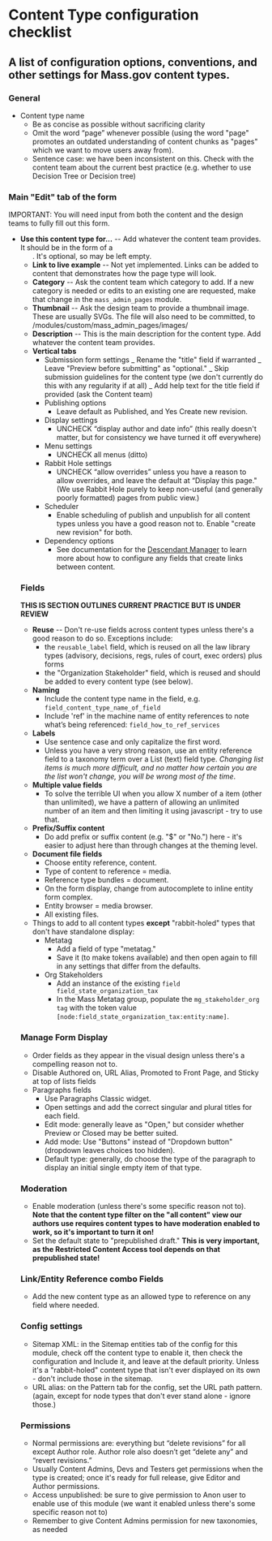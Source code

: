 # Content Type configuration checklist

## A list of configuration options, conventions, and other settings for Mass.gov content types.

### General

- Content type name
  - Be as concise as possible without sacrificing clarity
  - Omit the word “page” whenever possible (using the word "page" promotes an outdated understanding of content chunks as "pages" which we want to move users away from).
  - Sentence case: we have been inconsistent on this. Check with the content team about the current best practice (e.g. whether to use Decision Tree or Decision tree)

### Main "Edit" tab of the form

IMPORTANT: You will need input from both the content and the design teams to fully fill out this form.

- **Use this content type for...** -- Add whatever the content team provides. It should be in the form of a <ul>. It's optional, so may be left empty.
- **Link to live example** -- Not yet implemented. Links can be added to content that demonstrates how the page type will look.
- **Category** -- Ask the content team which category to add. If a new category is needed or edits to an existing one are requested, make that change in the `mass_admin_pages` module.
- **Thumbnail** -- Ask the design team to provide a thumbnail image. These are usually SVGs. The file will also need to be committed, to /modules/custom/mass_admin_pages/images/<filename>
- **Description** -- This is the main description for the content type. Add whatever the content team provides.
- **Vertical tabs**
  - Submission form settings
    _ Rename the "title" field if warranted
    _ Leave "Preview before submitting" as "optional."
    _ Skip submission guidelines for the content type (we don't currently do this with any regularity if at all)
    _ Add help text for the title field if provided (ask the Content team)
  - Publishing options
    - Leave default as Published, and Yes Create new revision.
  - Display settings
    - UNCHECK “display author and date info” (this really doesn't matter, but for consistency we have turned it off everywhere)
  - Menu settings
    - UNCHECK all menus (ditto)
  - Rabbit Hole settings
    - UNCHECK “allow overrides” unless you have a reason to allow overrides, and leave the default at “Display this page." (We use Rabbit Hole purely to keep non-useful (and generally poorly formatted) pages from public view.)
  - Scheduler
    - Enable scheduling of publish and unpublish for all content types unless you have a good reason not to. Enable "create new revision" for both.
  - Dependency options
    - See documentation for the <a href="descendant-manager.md">Descendant Manager</a> to learn more about how to configure any fields that create links between content.

### Fields

**THIS IS SECTION OUTLINES CURRENT PRACTICE BUT IS UNDER REVIEW**

- **Reuse** -- Don't re-use fields across content types unless there's a good reason to do so. Exceptions include:
  - the `reusable_label` field, which is reused on all the law library types (advisory, decisions, regs, rules of court, exec orders) plus forms
  - the "Organization Stakeholder" field, which is reused and should be added to every content type (see below).
- **Naming**
  - Include the content type name in the field, e.g. `field_content_type_name_of_field`
  - Include 'ref' in the machine name of entity references to note what’s being referenced: `field_how_to_ref_services`
- **Labels**
  - Use sentence case and only capitalize the first word.
  - Unless you have a very strong reason, use an entity reference field to a taxonomy term over a List (text) field type. _Changing list items is much more difficult, and no matter how certain you are the list won't change, you will be wrong most of the time_.
- **Multiple value fields**
  - To solve the terrible UI when you allow X number of a item (other than unlimited), we have a pattern of allowing an unlimited number of an item and then limiting it using javascript - try to use that.
- **Prefix/Suffix content**
  - Do add prefix or suffix content (e.g. "\$" or "No.") here - it's easier to adjust here than through changes at the theming level.
- **Document file fields**
  - Choose entity reference, content.
  - Type of content to reference = media.
  - Reference type bundles = document.
  - On the form display, change from autocomplete to inline entity form complex.
  - Entity browser = media browser.
  - All existing files.
- Things to add to all content types **except** "rabbit-holed" types that don't have standalone display:
  - Metatag
    - Add a field of type "metatag."
    - Save it (to make tokens available) and then open again to fill in any settings that differ from the defaults.
  - Org Stakeholders
    - Add an instance of the existing `field field_state_organization_tax`
    - In the Mass Metatag group, populate the `mg_stakeholder_org tag` with the token value `[node:field_state_organization_tax:entity:name]`.

### Manage Form Display

- Order fields as they appear in the visual design unless there's a compelling reason not to.
- Disable Authored on, URL Alias, Promoted to Front Page, and Sticky at top of lists fields
- Paragraphs fields
  - Use Paragraphs Classic widget.
  - Open settings and add the correct singular and plural titles for each field.
  - Edit mode: generally leave as "Open," but consider whether Preview or Closed may be better suited.
  - Add mode: Use "Buttons" instead of "Dropdown button" (dropdown leaves choices too hidden).
  - Default type: generally, do choose the type of the paragraph to display an initial single empty item of that type.

### Moderation

- Enable moderation (unless there's some specific reason not to). **Note that the content type filter on the "all content" view our authors use requires content types to have moderation enabled to work, so it's important to turn it on!**
- Set the default state to "prepublished draft." **This is very important, as the Restricted Content Access tool depends on that prepublished state!**

### Link/Entity Reference combo Fields

- Add the new content type as an allowed type to reference on any field where needed.

### Config settings

- Sitemap XML: in the Sitemap entities tab of the config for this module, check off the content type to enable it, then check the configuration and Include it, and leave at the default priority. Unless it's a "rabbit-holed" content type that isn't ever displayed on its own - don't include those in the sitemap.
- URL alias: on the Pattern tab for the config, set the URL path pattern. (again, except for node types that don't ever stand alone - ignore those.)

### Permissions

- Normal permissions are: everything but “delete revisions” for all except Author role. Author role also doesn’t get “delete any” and “revert revisions.”
- Usually Content Admins, Devs and Testers get permissions when the type is created; once it's ready for full release, give Editor and Author permissions.
- Access unpublished: be sure to give permission to Anon user to enable use of this module (we want it enabled unless there's some specific reason not to)
- Remember to give Content Admins permission for new taxonomies, as needed
